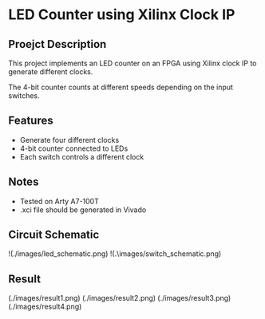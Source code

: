 # LED Counter using Xilinx Clock IP

## Proejct Description
This project implements an LED counter on an FPGA using Xilinx clock IP to generate different clocks.

The 4-bit counter counts at different speeds depending on the input switches.

## Features
- Generate four different clocks
- 4-bit counter connected to LEDs
- Each switch controls a different clock

## Notes
- Tested on Arty A7-100T
- .xci file should be generated in Vivado

## Circuit Schematic
!(./images/led_schematic.png)
!(.\images/switch_schematic.png)

## Result
(./images/result1.png)
(./images/result2.png)
(./images/result3.png)
(./images/result4.png)
